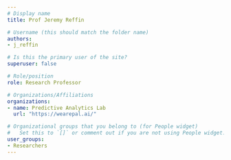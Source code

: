 ```yaml
---
# Display name
title: Prof Jeremy Reffin

# Username (this should match the folder name)
authors:
- j_reffin

# Is this the primary user of the site?
superuser: false

# Role/position
role: Research Professor

# Organizations/Affiliations
organizations:
- name: Predictive Analytics Lab
  url: "https://wearepal.ai/"

# Organizational groups that you belong to (for People widget)
#   Set this to `[]` or comment out if you are not using People widget.
user_groups:
- Researchers
---
```


